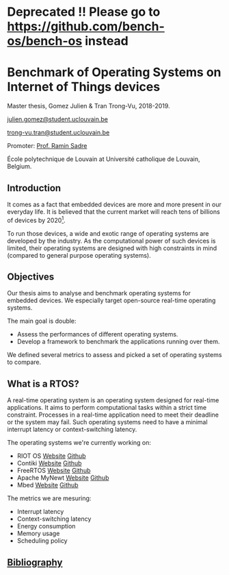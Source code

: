 # Deprecated !! Please go to https://github.com/bench-os/bench-os instead

# Benchmark of Operating Systems on Internet of Things devices
Master thesis, Gomez Julien & Tran Trong-Vu, 2018-2019.

julien.gomez@student.uclouvain.be

trong-vu.tran@student.uclouvain.be

Promoter: [Prof. Ramin Sadre](https://uclouvain.be/fr/repertoires/ramin.sadre)

École polytechnique de Louvain at Université catholique de Louvain, Belgium.

## Introduction
It comes as a fact that embedded devices are more and more present in our everyday life.
It is believed that the current market will reach tens of billions of devices by 2020[<sup>1</sup>](https://spectrum.ieee.org/tech-talk/telecom/internet/popular-internet-of-things-forecast-of-50-billion-devices-by-2020-is-outdated).

To run those devices, a wide and exotic range of operating systems are developed by the industry. As the computational power of such devices is limited, their operating systems are designed with high constraints in mind (compared to general purpose operating systems).

## Objectives
Our thesis aims to analyse and benchmark operating systems for embedded devices.
We especially target open-source real-time operating systems.

The main goal is double:
- Assess the performances of different operating systems.
- Develop a framework to benchmark the applications running over them.

We defined several metrics to assess and picked a set of operating systems to compare.

## What is a RTOS?
A real-time operating system is an operating system designed for real-time applications. It aims to perform computational tasks within a strict time constraint. Processes in a real-time application need to meet their deadline or the system may fail. Such operating systems need to have a minimal interrupt latency or context-switching latency.

The operating systems we're currently working on:
- RIOT OS [Website](https://www.riot-os.org/) [Github](https://github.com/RIOT-OS/RIOT)
- Contiki  [Website](http://www.contiki-os.org/) [Github](https://github.com/contiki-os/contiki)
- FreeRTOS [Website](https://www.freertos.org/) [Github](https://github.com/aws/amazon-freertos)
- Apache MyNewt [Website](https://mynewt.apache.org/) [Github](https://github.com/apache/mynewt-core)
- Mbed [Website](https://www.mbed.com/en/) [Github](https://github.com/ARMmbed/mbed-os)

The metrics we are mesuring:
- Interrupt latency
- Context-switching latency
- Energy consumption
- Memory usage
- Scheduling policy

## [Bibliography](doc/resources.md)
